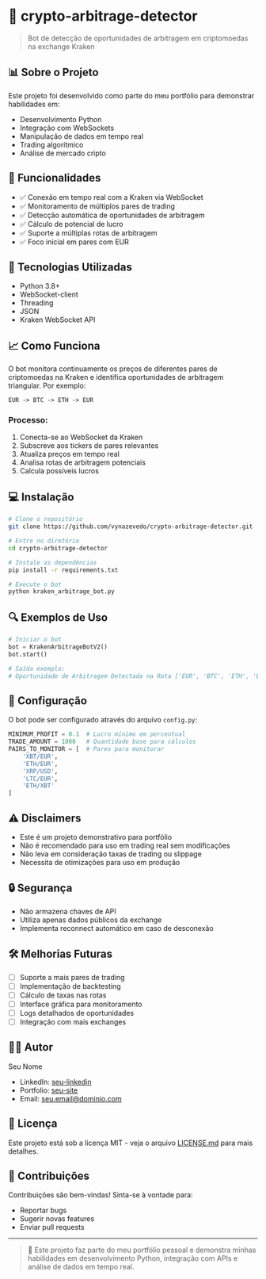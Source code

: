 # 🤖 crypto-arbitrage-detector

> Bot de detecção de oportunidades de arbitragem em criptomoedas na exchange Kraken

## 📊 Sobre o Projeto

Este projeto foi desenvolvido como parte do meu portfólio para demonstrar habilidades em:
- Desenvolvimento Python
- Integração com WebSockets
- Manipulação de dados em tempo real
- Trading algorítmico
- Análise de mercado cripto

## 🚀 Funcionalidades

- ✅ Conexão em tempo real com a Kraken via WebSocket
- ✅ Monitoramento de múltiplos pares de trading
- ✅ Detecção automática de oportunidades de arbitragem
- ✅ Cálculo de potencial de lucro
- ✅ Suporte a múltiplas rotas de arbitragem
- ✅ Foco inicial em pares com EUR

## 🔧 Tecnologias Utilizadas

- Python 3.8+
- WebSocket-client
- Threading
- JSON
- Kraken WebSocket API

## 📈 Como Funciona

O bot monitora continuamente os preços de diferentes pares de criptomoedas na Kraken e identifica oportunidades de arbitragem triangular. Por exemplo:
```
EUR -> BTC -> ETH -> EUR
```

### Processo:
1. Conecta-se ao WebSocket da Kraken
2. Subscreve aos tickers de pares relevantes
3. Atualiza preços em tempo real
4. Analisa rotas de arbitragem potenciais
5. Calcula possíveis lucros

## 💻 Instalação

```bash
# Clone o repositório
git clone https://github.com/vynazevedo/crypto-arbitrage-detector.git

# Entre no diretório
cd crypto-arbitrage-detector

# Instale as dependências
pip install -r requirements.txt

# Execute o bot
python kraken_arbitrage_bot.py
```

## 🔍 Exemplos de Uso

```python
# Iniciar o bot
bot = KrakenArbitrageBotV2()
bot.start()

# Saída exemplo:
# Oportunidade de Arbitragem Detectada na Rota ['EUR', 'BTC', 'ETH', 'EUR']: Lucro potencial de 12.34 EUR
```

## 📝 Configuração

O bot pode ser configurado através do arquivo `config.py`:
```python
MINIMUM_PROFIT = 0.1  # Lucro mínimo em percentual
TRADE_AMOUNT = 1000   # Quantidade base para cálculos
PAIRS_TO_MONITOR = [  # Pares para monitorar
    'XBT/EUR',
    'ETH/EUR',
    'XRP/USD',
    'LTC/EUR',
    'ETH/XBT'
]
```

## ⚠️ Disclaimers

- Este é um projeto demonstrativo para portfólio
- Não é recomendado para uso em trading real sem modificações
- Não leva em consideração taxas de trading ou slippage
- Necessita de otimizações para uso em produção

## 🔒 Segurança

- Não armazena chaves de API
- Utiliza apenas dados públicos da exchange
- Implementa reconnect automático em caso de desconexão

## 🛠️ Melhorias Futuras

- [ ] Suporte a mais pares de trading
- [ ] Implementação de backtesting
- [ ] Cálculo de taxas nas rotas
- [ ] Interface gráfica para monitoramento
- [ ] Logs detalhados de oportunidades
- [ ] Integração com mais exchanges

## 👨‍💻 Autor

Seu Nome
- LinkedIn: [seu-linkedin](https://www.linkedin.com/in/seu-perfil)
- Portfolio: [seu-site](https://seu-site.com)
- Email: seu.email@dominio.com

## 📄 Licença

Este projeto está sob a licença MIT - veja o arquivo [LICENSE.md](LICENSE.md) para mais detalhes.

## 🤝 Contribuições

Contribuições são bem-vindas! Sinta-se à vontade para:
- Reportar bugs
- Sugerir novas features
- Enviar pull requests

---
> 🎯 Este projeto faz parte do meu portfólio pessoal e demonstra minhas habilidades em desenvolvimento Python, integração com APIs e análise de dados em tempo real.
